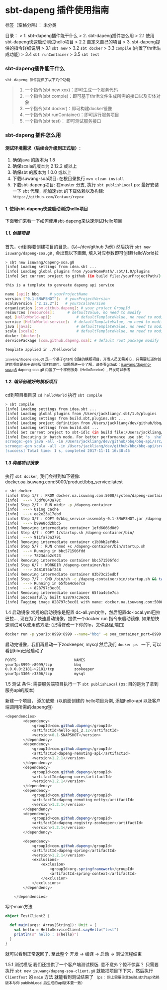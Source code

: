 # sbt-dapeng 插件使用指南

标签（空格分隔）： 未分类

目录：
    > 1. sbt-dapeng插件能干什么
    > 2. sbt-dapeng插件怎么用
    >   2.1 使用sbt-dapeng快速启动测试hello项目
    >   2.2 自定义自己的项目
    > 3. sbt-dapeng提供的指令详细说明
    >   3.1 ```sbt new```
    >   3.2 ```sbt docker```
    >   3.3 ```compile``` (内置了thrift生成功能)
    >   3.4 ```sbt runContainer```
    >   3.5 ```sbt test```

### sbt-dapeng插件能干什么
    sbt-dapeng 插件提供了以下几个功能
> 1. 一个指令(sbt new xxx)：即可生成一个服务代码
> 2. 一个指令(sbt compie)：即可基于thrift文件生成所需的接口以及实体对象
> 3. 一个指令(sbt docker)：即可构建docker镜像
> 4. 一个指令(sbt runContainer)：即可运行服务项目
> 5. 一个指令(sbt test)： 即可测试服务接口

### sbt-dapeng 插件怎么用
#### 测试环境需求（后续会升级到正式版）:
1. 确保java 的版本为 1.8
2. 确保scala的版本为 2.12.2 或以上
3. 确保sbt 的版本为  1.0.0 或以上
4. 下载isuwang-soa项目: 在根目录执行 ```mvn clean install```
5. 下载sbt-dapeng项目: 在master 分支, 执行 ```sbt publishLocal```
ps: 最好安装一下 sbt 代理，能加速sbt 的下载依赖以及构建:  ```https://github.com/Centaur/repox```

#### 1. 使用sbt-dapeng快速启动测试hello项目
下面我们来看一下如何使用sbt-dapeng来快速测试Hello项目

##### 1.1.  创建项目
首先，cd到你要创建项目的目录，(以~/dev/github 为例)
然后执行 ```sbt new isuwang/dapeng-soa.g8``` , 会出现以下画面, 填入对应参数即可创建HelloWorld拉
```sh
> sbt new isuwang/dapeng-soa.g8
[info] Loading settings from idea.sbt ...
[info] Loading global plugins from /yourHomePath/.sbt/1.0/plugins
[info] Set current project to github (in build file:/yourProjectPath/)

this is a template to genreate dapeng api service

name [api]: bbq     # yourProjectName
version ["0.1-SNAPSHOT"]:  # yourProjectVersion
scalaVersion ["2.12.2"]:   # yourScalaVersion
organization [com.github.dapeng]: # your project GroupId
resources [resources]:      # defaultValue, no need to modify
api [HelloWorld-api]:           # defaultTemplateValue, no need to modify
service [HelloWorld-service]:  # defaultTemplateValue, no need to modify
java [java]:                    # defaultTemplateValue, no need to modify
scala [scala]:                  # defaultTemplateValue, no need to modify
docker [docker]:
servicePackage [com.github.dapeng.soa]: # default root package modify

Template applied in ./helloworld
```

<small>`isuwang/dapeng-soa.g8` 是一个基于giter8 创建的模版项目，开发人员无需关心，只需要知道你创建的项目是基于该模版创建的即可。如果想进一步了解，请查看github：[isuwang/dapeng-soa.g8](https://github.com/isuwang/dapeng-soa.g8)
dapeng-soa.g8 内置了一个样例服务（HelloService）, 开发可以参考</small>

##### 1.2. 编译创建好的模板项目
cd到项目根目录 ```cd helloWorld``` 执行 ```sbt compile```
```sh
> sbt compile
[info] Loading settings from idea.sbt ...
[info] Loading global plugins from /Users/jackliang/.sbt/1.0/plugins
[info] Loading settings from build.sbt,plugins.sbt ...
[info] Loading project definition from /Users/jackliang/dev/github/bbq/project
[info] Loading settings from build.sbt ...
[info] Set current project to sbt-idlc (in build file:/Users/jackliang/dev/github/bbq/)
[info] Executing in batch mode. For better performance use sbt 's  shell
scrooge:-gen java -all -in /Users/jackliang/dev/github/bbq/bbq-api/src/main/resources/thrifts -out /Users/jackliang/dev/github/bbq/bbq-api/src/main
scrooge:-gen scala -all -in /Users/jackliang/dev/github/bbq/bbq-api/src/main/resources/thrifts -out /Users/jackliang/dev/github/bbq/bbq-api/src/main
[success] Total time: 1 s, completed 2017-11-11 16:38:46
```

##### 1.3 构建项目镜像
执行 ```sbt docker```, 我们会得到如下镜像:
docker.oa.isuwang.com:5000/product/bbq_service:latest
```sh
> sbt docker
[info] Step 1/7 : FROM docker.oa.isuwang.com:5000/system/dapeng-container:1.2.1
[info]  ---> 73df0043a78c
[info] Step 2/7 : RUN mkdir -p /dapeng-container
[info]  ---> Using cache
[info]  ---> ee2e23a17ebd
[info] Step 3/7 : COPY 0/bbq_service-assembly-0.1-SNAPSHOT.jar /dapeng-container/apps
[info]  ---> b99e8cd2bbc5
[info] Removing intermediate container 1efd6666d8d9
[info] Step 4/7 : COPY 1/startup.sh /dapeng-container/bin/
[info]  ---> 911fa73a3791
[info] Removing intermediate container c1b0bb2efdb4
[info] Step 5/7 : RUN chmod +x /dapeng-container/bin/startup.sh
[info]  ---> Running in bbc571506fdd
[info]  ---> 7823dab2c923
[info] Removing intermediate container bbc571506fdd
[info] Step 6/7 : WORKDIR /dapeng-container/bin
[info]  ---> 2481076bf248
[info] Removing intermediate container 83b73c25edbf
[info] Step 7/7 : CMD /bin/sh -c /dapeng-container/bin/startup.sh && tail -F /dapeng-container/bin/startup.sh
[info]  ---> Running in 65fba4c6e7ca
[info]  ---> 828797c3ec01
[info] Removing intermediate container 65fba4c6e7ca
[info] Successfully built 828797c3ec01
[info] Tagging image 828797c3ec01 with name: docker.oa.isuwang.com:5000/product/bbq_service:latest
```
1.4 启动镜像
常规的启动镜像是配置 dc-all.yml文件，然后配置dc-local.yml巴拉巴拉..., 现在为了快速启动镜像，提供一个docker run 指令来启动镜像, 如果想快速测试可以使用该方法: (记得修改一下你的Ip，文件路径,端口)

```sh
docker run -p yourIp:8999:8999 --name="bbq" -e soa_container_port=8999 -e soa_container_ip=yourIp -e soa_service_port=8999 -e soa_service_ip=yourIp -e soa_zookeeper_host=yourIp:2181 -e LANG=zh_CN.UTF-8 --env-file /yourWorkPath/kscompose/.envs/application.env --add-host soa_zookeeper:yourIp  --add-host db-master:yourIp docker.oa.isuwang.com:5000/product/bbq_service:latest
```
启动完镜像，我们再启动一下zookeeper, mysql
然后我们 ```docker ps ``` 一下, 可以看到bbq已经启动了
``` sh
PORTS                          NAMES
yourIp:8999->8999/tcp          bbq
0.0.0.0:2181->2181/tcp         zookeeper
yourIp:3306->3306/tcp          mysql
```


1.5 测试
条件: 需要服务端项目执行一下 ```sbt publishLocal```
    (ps: 目的是为了拿到服务api的版本)

新建一个项目，
添加依赖: (以前面创建的 hello项目为例, 添加hello-api 以及客户端调用所需的dapeng包)
```java
<dependencies>
        <dependency>
            <groupId>com.github.dapeng</groupId>
            <artifactId>hello-api_2.12</artifactId>
            <version>0.1-SNAPSHOT</version>
        </dependency>
        <dependency>
            <groupId>com.github.dapeng</groupId>
            <artifactId>dapeng-remoting-api</artifactId>
            <version>1.2.1</version>
        </dependency>
        <dependency>
            <groupId>com.github.dapeng</groupId>
            <artifactId>dapeng-core</artifactId>
            <version>1.2.1</version>
        </dependency>
        <dependency>
            <groupId>com.github.dapeng</groupId>
            <artifactId>dapeng-remoting-netty</artifactId>
            <version>1.2.1</version>
        </dependency>
        <dependency>
            <groupId>com.github.dapeng</groupId>
            <artifactId>dapeng-registry-zookeeper</artifactId>
            <version>1.2.1</version>
        </dependency>

        <dependency>
            <groupId>com.github.dapeng</groupId>
            <artifactId>dapeng-spring</artifactId>
            <version>1.2.1</version>
            <exclusions>
                <exclusion>
                    <groupId>org.springframework</groupId>
                    <artifactId>spring-context</artifactId>
                </exclusion>
            </exclusions>
        </dependency>

    </dependencies>
```
写个main方法
```scala
object TestClient2 {

  def main(args: Array[String]): Unit = {
    val hello = HelloServiceClient.sayHello("test")
    println(s" hello : ${hello}")
  }
}
```
就可以看到正常返回了. 至此整个 开发 -> 编译 -> 启动 -> 测试流程结束

1.5.1 测试模版
我们还提供了一个客户端测试模版. 意不意外？惊不惊喜？
只需要执行 ```sbt new isuwang/dapeng-soa-client.g8``` 就能把项目下下来，然后执行```ClientTest``` 的 ```main``` 方法 就能看到测试结果了
<small>（ps： 同上需要注意build.sbt的api依赖版本与你 publishLocal 后生成的api版本要一致）</small>